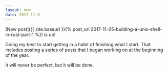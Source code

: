 ```yaml
---
layout: now
date: 2017-11-5
---
```

[New post]({{ site.baseurl }}{% post_url 2017-11-05-building-a-unix-shell-in-rust-part-1 %}) is up!

Doing my best to start getting in a habit of finishing what I start. That includes posting a series of posts that I began working on at the beginning of the year.

It will never be perfect, but it will be done.
